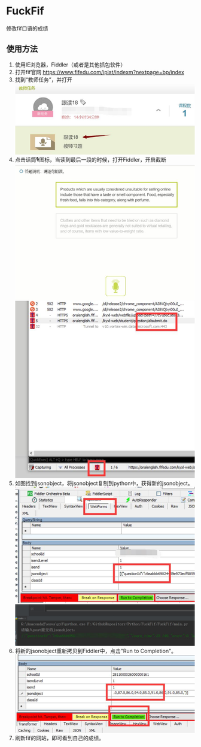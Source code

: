 # FuckFif

修改fif口语的成绩  

## 使用方法
1. 使用IE浏览器，Fiddler（或者是其他抓包软件）
2. 打开fif官网 https://www.fifedu.com/iplat/indexm?nextpage=bp/index
3. 找到“教师任务”，并打开
![0](https://github.com/lmgy/FuckFif/blob/master/readme/0.jpg)
4. 点击话筒🎙图标，当读到最后一段的时候，打开Fiddler，开启截断
![1](https://github.com/lmgy/FuckFif/blob/master/readme/1.jpg)
![2](https://github.com/lmgy/FuckFif/blob/master/readme/2.jpg)
5. 如图找到jsonobject，将jsonobject复制到python中，获得新的jsonobject。
![3](https://github.com/lmgy/FuckFif/blob/master/readme/3.jpg)
![4](https://github.com/lmgy/FuckFif/blob/master/readme/4.jpg)
6. 将新的jsonobject重新拷贝到Fiddler中，点击"Run to Completion"。
![5](https://github.com/lmgy/FuckFif/blob/master/readme/5.jpg)
7. 刷新fif的网站，即可看到自己的成绩。